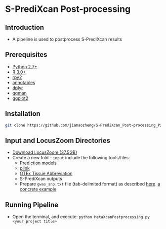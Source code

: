 # S-PrediXcan Post-processing

## Introduction 
+ A pipeline is used to postprocess S-PrediXcan results 

## Prerequisites
+  [Python 2.7+](http://www.python.org/download/)
+  [R 3.0+](http://www.r-project.org/)
+  [rpy2](http://rpy2.readthedocs.io/en/version_2.7.x/)
+  [annotables](https://github.com/stephenturner/annotables#how)
+  [dplyr](https://github.com/hadley/dplyr)
+  [qqman](https://github.com/stephenturner/qqman)
+  [ggplot2](https://github.com/hadley/ggplot2)

## Installation
```bash 
git clone https://github.com/jiamaozheng/S-PrediXcan_Post-processing_Pipeline
``` 

## Input and LocusZoom Directories    
+ [Download LocusZoom (37.5GB)](http://genome.sph.umich.edu/wiki/LocusZoom_Standalone) 
+ Create a new fold - `input` include the following tools/files:  
   * [Prediction models](http://hakyimlab.org/predictdb/)
   * [plink](http://pngu.mgh.harvard.edu/~purcell/plink/)
   * [GTEx Tissue Abbreviation](https://s3.amazonaws.com/imlab-jiamaoz/shared/gtex_tissue_abbr.txt)
   * S-PrediXcan outputs  
   * Prepare `gwas_snp.txt` file (tab-delimited format) as described [here](http://genome.sph.umich.edu/wiki/LocusZoom_Standalone). 
     [a concrete example](https://s3.amazonaws.com/imlab-jiamaoz/shared/gwas_snp.txt) 

## Running Pipeline  
+ Open the terminal, and execute:
 ```python MetaXcanPostprocessing.py <your project title>``` 